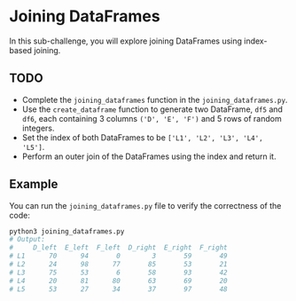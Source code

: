 # Joining DataFrames

In this sub-challenge, you will explore joining DataFrames using index-based joining.

## TODO 

- Complete the `joining_dataframes` function in the `joining_dataframes.py`.
- Use the `create_dataframe` function to generate two DataFrame, `df5` and `df6`, each containing 3 columns `('D', 'E', 'F')` and 5 rows of random integers.
- Set the index of both DataFrames to be `['L1', 'L2', 'L3', 'L4', 'L5']`.
- Perform an outer join of the DataFrames using the index and return it.

## Example

You can run the `joining_dataframes.py` file to verify the correctness of the code:

``` zsh
python3 joining_dataframes.py
# Output:
#     D_left  E_left  F_left  D_right  E_right  F_right
# L1      70      94       0        3       59       49
# L2      24      98      77       85       53       21
# L3      75      53       6       58       93       42
# L4      20      81      80       63       69       20
# L5      53      27      34       37       97       48
```
